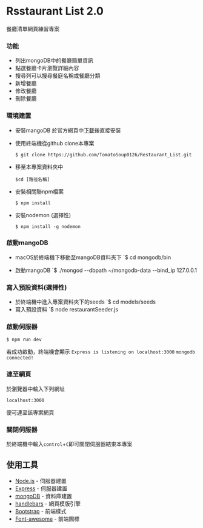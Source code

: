 # Rsstaurant List 2.0
餐廳清單網頁練習專案

### 功能
- 列出mongoDB中的餐廳簡單資訊
- 點選餐廳卡片瀏覽詳細內容
- 搜尋列可以搜尋餐庭名稱或餐廳分類
- 新增餐廳
- 修改餐廳
- 刪除餐廳



### 環境建置

- 安裝mangoDB
於官方網頁中[下載](https://www.mongodb.com/download-center/community)後直接安裝

- 使用終端機從github clone本專案
   ```
   $ git clone https://github.com/TomatoSoup0126/Restaurant_List.git
   ```

- 移至本專案資料夾中 
  ```
  $cd [路徑名稱]
  ```
- 安裝相關聯npm檔案
  ```
  $ npm install
  ```
- 安裝nodemon (選擇性)
  ```
  $ npm install -g nodemon
  ```

### 啟動mangoDB
- macOS於終端機下移動至mangoDB資料夾下 `$ cd mongodb/bin

- 啟動mangoDB `$ ./mongod --dbpath ~/mongodb-data --bind_ip 127.0.0.1

### 寫入預設資料(選擇性)
- 於終端機中進入專案資料夾下的seeds `$ cd models/seeds
- 寫入預設資料 `$ node restaurantSeeder.js


### 啟動伺服器
```
$ npm run dev
```
若成功啟動，終端機會顯示
`Express is listening on localhost:3000`
`mongodb connected!`

### 連至網頁
於瀏覽器中輸入下列網址
```
localhost:3000
```
便可連至該專案網頁

### 關閉伺服器
於終端機中輸入`control`+`C`即可關閉伺服器結束本專案


## 使用工具
- [Node.js](https://nodejs.org/en/) - 伺服器建置
- [Express](https://www.npmjs.com/package/express) - 伺服器建置
- [mongoDB](https://www.mongodb.com/) - 資料庫建置
- [handlebars](https://handlebarsjs.com/) - 網頁模版引擎
- [Bootstrap](https://getbootstrap.com/) - 前端樣式
- [Font-awesome](https://fontawesome.com/) - 前端圖標


